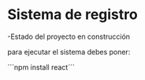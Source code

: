 <h1>Sistema de registro</h1>
  -Estado del proyecto en construcción

  para ejecutar el sistema debes poner:

  ´´´npm install react´´´
